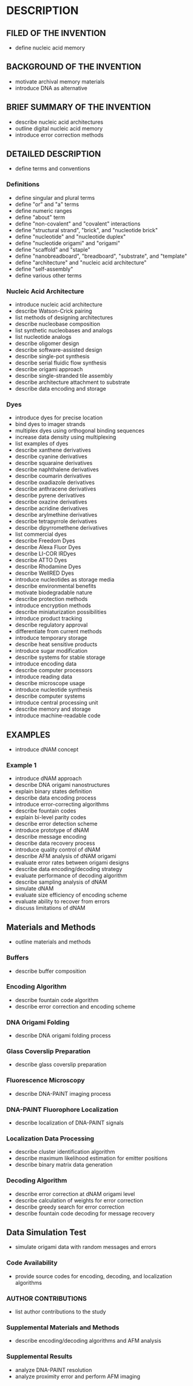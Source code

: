 # DESCRIPTION

## FILED OF THE INVENTION

- define nucleic acid memory

## BACKGROUND OF THE INVENTION

- motivate archival memory materials
- introduce DNA as alternative

## BRIEF SUMMARY OF THE INVENTION

- describe nucleic acid architectures
- outline digital nucleic acid memory
- introduce error correction methods

## DETAILED DESCRIPTION

- define terms and conventions

### Definitions

- define singular and plural terms
- define "or" and "a" terms
- define numeric ranges
- define "about" term
- define "non-covalent" and "covalent" interactions
- define "structural strand", "brick", and "nucleotide brick"
- define "nucleotide" and "nucleotide duplex"
- define "nucleotide origami" and "origami"
- define "scaffold" and "staple"
- define "nanobreadboard", "breadboard", "substrate", and "template"
- define "architecture" and "nucleic acid architecture"
- define "self-assembly"
- define various other terms

### Nucleic Acid Architecture

- introduce nucleic acid architecture
- describe Watson-Crick pairing
- list methods of designing architectures
- describe nucleobase composition
- list synthetic nucleobases and analogs
- list nucleotide analogs
- describe oligomer design
- describe software-assisted design
- describe single-pot synthesis
- describe serial fluidic flow synthesis
- describe origami approach
- describe single-stranded tile assembly
- describe architecture attachment to substrate
- describe data encoding and storage

### Dyes

- introduce dyes for precise location
- bind dyes to imager strands
- multiplex dyes using orthogonal binding sequences
- increase data density using multiplexing
- list examples of dyes
- describe xanthene derivatives
- describe cyanine derivatives
- describe squaraine derivatives
- describe naphthalene derivatives
- describe coumarin derivatives
- describe oxadiazole derivatives
- describe anthracene derivatives
- describe pyrene derivatives
- describe oxazine derivatives
- describe acridine derivatives
- describe arylmethine derivatives
- describe tetrapyrrole derivatives
- describe dipyrromethene derivatives
- list commercial dyes
- describe Freedom Dyes
- describe Alexa Fluor Dyes
- describe LI-COR IRDyes
- describe ATTO Dyes
- describe Rhodamine Dyes
- describe WellRED Dyes
- introduce nucleotides as storage media
- describe environmental benefits
- motivate biodegradable nature
- describe protection methods
- introduce encryption methods
- describe miniaturization possibilities
- introduce product tracking
- describe regulatory approval
- differentiate from current methods
- introduce temporary storage
- describe heat sensitive products
- introduce sugar modification
- describe systems for stable storage
- introduce encoding data
- describe computer processors
- introduce reading data
- describe microscope usage
- introduce nucleotide synthesis
- describe computer systems
- introduce central processing unit
- describe memory and storage
- introduce machine-readable code

## EXAMPLES

- introduce dNAM concept

### Example 1

- introduce dNAM approach
- describe DNA origami nanostructures
- explain binary states definition
- describe data encoding process
- introduce error-correcting algorithms
- describe fountain codes
- explain bi-level parity codes
- describe error detection scheme
- introduce prototype of dNAM
- describe message encoding
- describe data recovery process
- introduce quality control of dNAM
- describe AFM analysis of dNAM origami
- evaluate error rates between origami designs
- describe data encoding/decoding strategy
- evaluate performance of decoding algorithm
- describe sampling analysis of dNAM
- simulate dNAM
- evaluate size efficiency of encoding scheme
- evaluate ability to recover from errors
- discuss limitations of dNAM

## Materials and Methods

- outline materials and methods

### Buffers

- describe buffer composition

### Encoding Algorithm

- describe fountain code algorithm
- describe error correction and encoding scheme

### DNA Origami Folding

- describe DNA origami folding process

### Glass Coverslip Preparation

- describe glass coverslip preparation

### Fluorescence Microscopy

- describe DNA-PAINT imaging process

### DNA-PAINT Fluorophore Localization

- describe localization of DNA-PAINT signals

### Localization Data Processing

- describe cluster identification algorithm
- describe maximum likelihood estimation for emitter positions
- describe binary matrix data generation

### Decoding Algorithm

- describe error correction at dNAM origami level
- describe calculation of weights for error correction
- describe greedy search for error correction
- describe fountain code decoding for message recovery

## Data Simulation Test

- simulate origami data with random messages and errors

### Code Availability

- provide source codes for encoding, decoding, and localization algorithms

### AUTHOR CONTRIBUTIONS

- list author contributions to the study

### Supplemental Materials and Methods

- describe encoding/decoding algorithms and AFM analysis

### Supplemental Results

- analyze DNA-PAINT resolution
- analyze proximity error and perform AFM imaging

